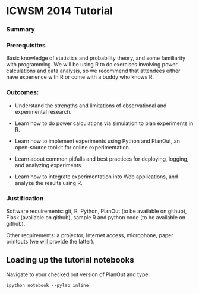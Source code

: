 ICWSM 2014 Tutorial
=================

### Summary

### Prerequisites
Basic knowledge of statistics and probability theory, and some familiarity with programming.  We will be using R to do exercises involving power calculations and data analysis, so we recommend that attendees either have experience with R or come with a buddy who knows R.

### Outcomes:
- Understand the strengths and limitations of observational and experimental research.

- Learn how to do power calculations via simulation to plan experiments in R.

- Learn how to implement experiments using Python and PlanOut, an open-source toolkit for online experimentation.

- Learn about common pitfalls and best practices for deploying, logging, and analyzing experiments.

- Learn how to integrate experimentation into Web applications, and analyze the results using R.

### Justification
Software requirements: git, R, Python, PlanOut (to be available on github), Flask (available on github), sample R and python code (to be available on github).

Other requirements: a projector, Internet access, microphone, paper printouts (we will provide the latter).

## Loading up the tutorial notebooks
Navigate to your checked out version of PlanOut and type:

```
ipython notebook --pylab inline
```
